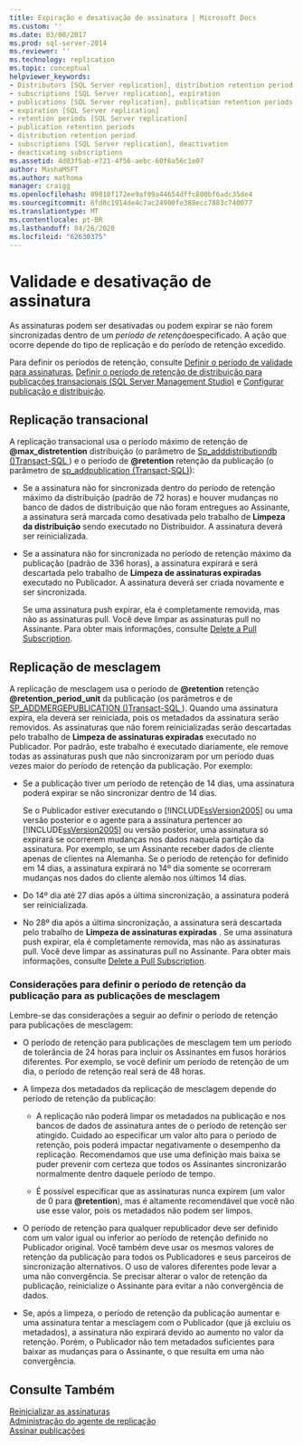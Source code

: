 ```yaml
---
title: Expiração e desativação de assinatura | Microsoft Docs
ms.custom: ''
ms.date: 03/08/2017
ms.prod: sql-server-2014
ms.reviewer: ''
ms.technology: replication
ms.topic: conceptual
helpviewer_keywords:
- Distributors [SQL Server replication], distribution retention period
- subscriptions [SQL Server replication], expiration
- publications [SQL Server replication], publication retention periods
- expiration [SQL Server replication]
- retention periods [SQL Server replication]
- publication retention periods
- distribution retention period
- subscriptions [SQL Server replication], deactivation
- deactivating subscriptions
ms.assetid: 4d03f5ab-e721-4f56-aebc-60f6a56c1e07
author: MashaMSFT
ms.author: mathoma
manager: craigg
ms.openlocfilehash: 89818f172ee9af09a44654dffc800bf6adc35de4
ms.sourcegitcommit: 6fd8c1914de4c7ac24900fe388ecc7883c740077
ms.translationtype: MT
ms.contentlocale: pt-BR
ms.lasthandoff: 04/26/2020
ms.locfileid: "62630375"
---
```

# <a name="subscription-expiration-and-deactivation"></a>Validade e desativação de assinatura
  As assinaturas podem ser desativadas ou podem expirar se não forem sincronizadas dentro de um *período de retenção*especificado. A ação que ocorre depende do tipo de replicação e do período de retenção excedido.  
  
 Para definir os períodos de retenção, consulte [Definir o período de validade para assinaturas](publish/set-the-expiration-period-for-subscriptions.md), [Definir o período de retenção de distribuição para publicações transacionais &#40;SQL Server Management Studio&#41;](set-distribution-retention-period-for-transactional-publications.md) e [Configurar publicação e distribuição](configure-publishing-and-distribution.md).  
  
## <a name="transactional-replication"></a>Replicação transacional  
 A replicação transacional usa o período máximo de retenção de **@max_distretention** distribuição (o parâmetro de [Sp_adddistributiondb &#40;&#41;Transact-SQL ](/sql/relational-databases/system-stored-procedures/sp-adddistributiondb-transact-sql)) e o período de **@retention** retenção da publicação (o parâmetro de [sp_addpublication &#40;Transact-SQL&#41;](/sql/relational-databases/system-stored-procedures/sp-addpublication-transact-sql)):  
  
-   Se a assinatura não for sincronizada dentro do período de retenção máximo da distribuição (padrão de 72 horas) e houver mudanças no banco de dados de distribuição que não foram entregues ao Assinante, a assinatura será marcada como desativada pelo trabalho de **Limpeza da distribuição** sendo executado no Distribuidor. A assinatura deverá ser reinicializada.  
  
-   Se a assinatura não for sincronizada no período de retenção máximo da publicação (padrão de 336 horas), a assinatura expirará e será descartada pelo trabalho de **Limpeza de assinaturas expiradas** executado no Publicador. A assinatura deverá ser criada novamente e ser sincronizada.  
  
     Se uma assinatura push expirar, ela é completamente removida, mas não as assinaturas pull. Você deve limpar as assinaturas pull no Assinante. Para obter mais informações, consulte [Delete a Pull Subscription](delete-a-pull-subscription.md).  
  
## <a name="merge-replication"></a>Replicação de mesclagem  
 A replicação de mesclagem usa o período de **@retention** retenção **@retention_period_unit** da publicação (os parâmetros e de [SP_ADDMERGEPUBLICATION &#40;&#41;Transact-SQL ](/sql/relational-databases/system-stored-procedures/sp-addmergepublication-transact-sql)). Quando uma assinatura expira, ela deverá ser reiniciada, pois os metadados da assinatura serão removidos. As assinaturas que não forem reinicializadas serão descartadas pelo trabalho de **Limpeza de assinaturas expiradas** executado no Publicador. Por padrão, este trabalho é executado diariamente, ele remove todas as assinaturas push que não sincronizaram por um período duas vezes maior do período de retenção da publicação. Por exemplo:  
  
-   Se a publicação tiver um período de retenção de 14 dias, uma assinatura poderá expirar se não sincronizar dentro de 14 dias.  
  
     Se o Publicador estiver executando o [!INCLUDE[ssVersion2005](../../includes/ssversion2005-md.md)] ou uma versão posterior e o agente para a assinatura pertencer ao [!INCLUDE[ssVersion2005](../../includes/ssversion2005-md.md)] ou versão posterior, uma assinatura só expirará se ocorrerem mudanças nos dados naquela partição da assinatura. Por exemplo, se um Assinante receber dados de cliente apenas de clientes na Alemanha. Se o período de retenção for definido em 14 dias, a assinatura expirará no 14º dia somente se ocorreram mudanças nos dados do cliente alemão nos últimos 14 dias.  
  
-   Do 14º dia até 27 dias após a última sincronização, a assinatura poderá ser reinicializada.  
  
-   No 28º dia após a última sincronização, a assinatura será descartada pelo trabalho de **Limpeza de assinaturas expiradas** . Se uma assinatura push expirar, ela é completamente removida, mas não as assinaturas pull. Você deve limpar as assinaturas pull no Assinante. Para obter mais informações, consulte [Delete a Pull Subscription](delete-a-pull-subscription.md).  
  
### <a name="considerations-for-setting-the-publication-retention-period-for-merge-publications"></a>Considerações para definir o período de retenção da publicação para as publicações de mesclagem  
 Lembre-se das considerações a seguir ao definir o período de retenção para publicações de mesclagem:  
  
-   O período de retenção para publicações de mesclagem tem um período de tolerância de 24 horas para incluir os Assinantes em fusos horários diferentes. Por exemplo, se você definir um período de retenção de um dia, o período de retenção real será de 48 horas.  
  
-   A limpeza dos metadados da replicação de mesclagem depende do período de retenção da publicação:  
  
    -   A replicação não poderá limpar os metadados na publicação e nos bancos de dados de assinatura antes de o período de retenção ser atingido. Cuidado ao especificar um valor alto para o período de retenção, pois poderá impactar negativamente o desempenho da replicação. Recomendamos que use uma definição mais baixa se puder prevenir com certeza que todos os Assinantes sincronizarão normalmente dentro daquele período de tempo.  
  
    -   É possível especificar que as assinaturas nunca expirem (um valor de 0 para **@retention**), mas é altamente recomendável que você não use esse valor, pois os metadados não podem ser limpos.  
  
-   O período de retenção para qualquer republicador deve ser definido com um valor igual ou inferior ao período de retenção definido no Publicador original. Você também deve usar os mesmos valores de retenção da publicação para todos os Publicadores e seus parceiros de sincronização alternativos. O uso de valores diferentes pode levar a uma não convergência. Se precisar alterar o valor de retenção da publicação, reinicialize o Assinante para evitar a não convergência de dados.  
  
-   Se, após a limpeza, o período de retenção da publicação aumentar e uma assinatura tentar a mesclagem com o Publicador (que já excluiu os metadados), a assinatura não expirará devido ao aumento no valor da retenção. Porém, o Publicador não tem metadados suficientes para baixar as mudanças para o Assinante, o que resulta em uma não convergência.  
  
## <a name="see-also"></a>Consulte Também  
 [Reinicializar as assinaturas](reinitialize-subscriptions.md)   
 [Administração do agente de replicação](agents/replication-agent-administration.md)   
 [Assinar publicações](subscribe-to-publications.md)  
  
  
